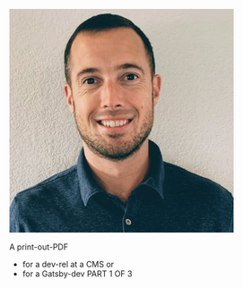 

![image 1](./geoff.jpg)


A print-out-PDF
- for a dev-rel at a CMS or
- for a Gatsby-dev
PART 1 OF 3